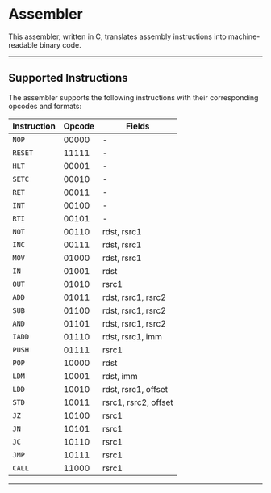 # Assembler  

This assembler, written in C, translates assembly instructions into machine-readable binary code.

---

## Supported Instructions  

The assembler supports the following instructions with their corresponding opcodes and formats:  

| **Instruction** | **Opcode** | **Fields** |  
|------------------|------------|------------|  
| `NOP`           | 00000      | -          |  
| `RESET`         | 11111      | -          |  
| `HLT`           | 00001      | -          |  
| `SETC`          | 00010      | -          |  
| `RET`           | 00011      | -          |  
| `INT`           | 00100      | -          |  
| `RTI`           | 00101      | -          |  
| `NOT`           | 00110      | rdst, rsrc1 |  
| `INC`           | 00111      | rdst, rsrc1 |  
| `MOV`           | 01000      | rdst, rsrc1 |  
| `IN`            | 01001      | rdst       |  
| `OUT`           | 01010      | rsrc1      |  
| `ADD`           | 01011      | rdst, rsrc1, rsrc2 |  
| `SUB`           | 01100      | rdst, rsrc1, rsrc2 |  
| `AND`           | 01101      | rdst, rsrc1, rsrc2 |  
| `IADD`          | 01110      | rdst, rsrc1, imm   |  
| `PUSH`          | 01111      | rsrc1      |  
| `POP`           | 10000      | rdst       |  
| `LDM`           | 10001      | rdst, imm  |  
| `LDD`           | 10010      | rdst, rsrc1, offset |  
| `STD`           | 10011      | rsrc1, rsrc2, offset |  
| `JZ`            | 10100      | rsrc1      |  
| `JN`            | 10101      | rsrc1      |  
| `JC`            | 10110      | rsrc1      |  
| `JMP`           | 10111      | rsrc1      |  
| `CALL`          | 11000      | rsrc1      |  

---
